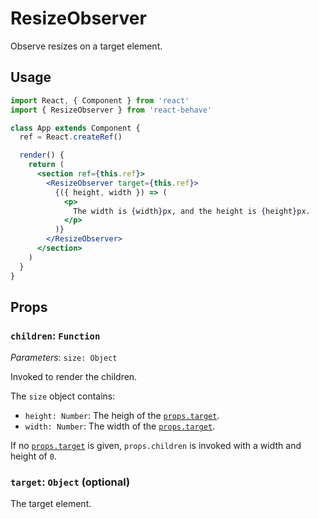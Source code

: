 <!--
  THIS FILE WAS GENERATED!
  Don't make any changes in it, update src/components/ResizeObserver/ResizeObserver.js instead.
  If you still need to make changes in this file, remove this header so it won't be overridden.
-->

# ResizeObserver

[props-target]: #target-object-optional

Observe resizes on a target element.

## Usage

```jsx
import React, { Component } from 'react'
import { ResizeObserver } from 'react-behave'

class App extends Component {
  ref = React.createRef()

  render() {
    return (
      <section ref={this.ref}>
        <ResizeObserver target={this.ref}>
          {({ height, width }) => (
            <p>
              The width is {width}px, and the height is {height}px.
            </p>
          )}
        </ResizeObserver>
      </section>
    )
  }
}
```

## Props

### `children`: `Function`

_Parameters_: `size: Object`

Invoked to render the children.

The `size` object contains:

- `height: Number`: The heigh of the [`props.target`][props-target].
- `width: Number`: The width of the [`props.target`][props-target].

If no [`props.target`][props-target] is given, `props.children` is invoked with a width and height of `0`.

### `target`: `Object` (optional)

The target element.
